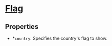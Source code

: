 # [Flag](https://semantic-ui.com/elements/flag.html)

## Properties
- *`country`: Specifies the country's flag to show.